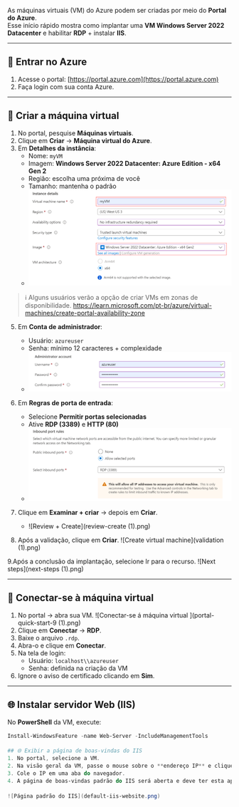 As máquinas virtuais (VM) do Azure podem ser criadas por meio do **Portal do Azure**.  
Esse início rápido mostra como implantar uma **VM Windows Server 2022 Datacenter** e habilitar **RDP** + instalar **IIS**.

---

## 🔑 Entrar no Azure
1. Acesse o portal: [https://portal.azure.com](https://portal.azure.com)  
2. Faça login com sua conta Azure.  

---

## 🚀 Criar a máquina virtual
1. No portal, pesquise **Máquinas virtuais**.  
2. Clique em **Criar** → **Máquina virtual do Azure**.  
4. Em **Detalhes da instância**:
   - Nome: `myVM`  
   - Imagem: **Windows Server 2022 Datacenter: Azure Edition - x64 Gen 2**  
   - Região: escolha uma próxima de você  
   - Tamanho: mantenha o padrão  
   - ![Detalhes da instância](instance-details.png)  

> ℹ️ Alguns usuários verão a opção de criar VMs em zonas de disponibilidade.
> https://learn.microsoft.com/pt-br/azure/virtual-machines/create-portal-availability-zone

5. Em **Conta de administrador**:
   - Usuário: `azureuser`  
   - Senha: mínimo 12 caracteres + complexidade  
   - ![Conta de administrador](administrator-account.png)  

6. Em **Regras de porta de entrada**:
   - Selecione **Permitir portas selecionadas**  
   - Ative **RDP (3389)** e **HTTP (80)**  
   - ![Regras de porta](inbound-port-rules.png)  

7. Clique em **Examinar + criar** → depois em **Criar**.  
   - ![Review + Create](review-create (1).png)
  

8. Após a validação, clique em **Criar**.
 ![Create virtual machine](validation (1).png)

9.Após a conclusão da implantação, selecione Ir para o recurso.
 ![Next steps](next-steps (1).png)

---

## 🔗 Conectar-se à máquina virtual
1. No portal → abra sua VM.
   ![Conectar-se á máquina virtual ](portal-quick-start-9 (1).png)
3. Clique em **Conectar** → **RDP**.  
4. Baixe o arquivo `.rdp`.  
5. Abra-o e clique em **Conectar**.  
6. Na tela de login:  
   - Usuário: `localhost\\azureuser`  
   - Senha: definida na criação da VM  
7. Ignore o aviso de certificado clicando em **Sim**.  
 
---

## 🌐 Instalar servidor Web (IIS)
No **PowerShell** da VM, execute:  

```powershell
Install-WindowsFeature -name Web-Server -IncludeManagementTools

## 🌐 Exibir a página de boas-vindas do IIS
1. No portal, selecione a VM.  
2. Na visão geral da VM, passe o mouse sobre o **endereço IP** e clique em **Copiar para área de transferência**.  
3. Cole o IP em uma aba do navegador.  
4. A página de boas-vindas padrão do IIS será aberta e deve ter esta aparência:

![Página padrão do IIS](default-iis-website.png)
